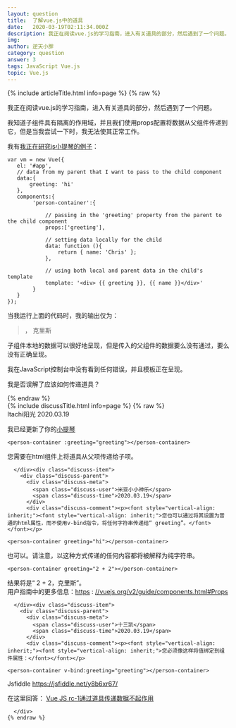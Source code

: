 ```yaml
---
layout: question
title:  了解vue.js中的道具
date:   2020-03-19T02:11:34.000Z
description: 我正在阅读vue.js的学习指南，进入有关道具的部分，然后遇到了一个问题。 我知道子组件具有隔离的作用域，并且我们使用props配置将数据从父组件传递...
img: 
author: 逆天小胖
category: question
answer: 3
tags: JavaScript Vue.js
topic: Vue.js
---
```

<div class="article-root">
  <div class="article">
    {% include articleTitle.html info=page %}
    {% raw %}
    <div class="article-content"><p><font style="vertical-align: inherit;"><font style="vertical-align: inherit;">我正在阅读vue.js的学习指南，进入有关道具的部分，然后遇到了一个问题。 </font></font></p>

<p><font style="vertical-align: inherit;"><font style="vertical-align: inherit;">我知道子组件具有隔离的作用域，并且我们使用props配置将数据从父组件传递到它，但是当我尝试一下时，我无法使其正常工作。 </font></font></p>

<p><font style="vertical-align: inherit;"><font style="vertical-align: inherit;">我有</font></font><a href="http://jsfiddle.net/cschmitz81/k8mu1vhx/"><font style="vertical-align: inherit;"><font style="vertical-align: inherit;">我正在研究js小提琴的例子</font></font></a><font style="vertical-align: inherit;"><font style="vertical-align: inherit;">：</font></font></p>

<pre><code>var vm = new Vue({<font></font>
   el: '#app',<font></font>
   // data from my parent that I want to pass to the child component<font></font>
   data:{<font></font>
       greeting: 'hi'<font></font>
   },<font></font>
   components:{<font></font>
        'person-container':{<font></font>
<font></font>
            // passing in the 'greeting' property from the parent to the child component<font></font>
            props:['greeting'],<font></font>
<font></font>
            // setting data locally for the child<font></font>
            data: function (){<font></font>
                return { name: 'Chris' };<font></font>
            },<font></font>
<font></font>
            // using both local and parent data in the child's template<font></font>
            template: '&lt;div&gt; {{ greeting }}, {{ name }}&lt;/div&gt;'<font></font>
        }<font></font>
   }<font></font>
});<font></font>
</code></pre>

<p><font style="vertical-align: inherit;"><font style="vertical-align: inherit;">当我运行上面的代码时，我的输出仅为：</font></font></p>

<blockquote>
  <p><font style="vertical-align: inherit;"><font style="vertical-align: inherit;">， 克里斯</font></font></p>
</blockquote>

<p><font style="vertical-align: inherit;"><font style="vertical-align: inherit;">子组件本地的数据可以很好地呈现，但是传入的父组件的数据要么没有通过，要么没有正确呈现。</font></font></p>

<p><font style="vertical-align: inherit;"><font style="vertical-align: inherit;">我在JavaScript控制台中没有看到任何错误，并且模板正在呈现。 </font></font></p>

<p><font style="vertical-align: inherit;"><font style="vertical-align: inherit;">我是否误解了应该如何传递道具？</font></font></p></div>
    {% endraw %}
  </div>

  <div class="discuss-wrapper">
    {% include discussTitle.html info=page %}
    {% raw %}
    <div class="discuss-item">
        <div class="discuss-parent">
          <div class="discuss-meta">
            <span class="discuss-user">Itachi阳光</span>
            <span class="discuss-time">2020.03.19</span>
          </div>
          <div class="discuss-comment"><p><font style="vertical-align: inherit;"><font style="vertical-align: inherit;">我已经更新了你的</font></font><a href="http://jsfiddle.net/krzystof/k8mu1vhx/1/" rel="noreferrer"><font style="vertical-align: inherit;"><font style="vertical-align: inherit;">小提琴</font></font></a> </p>

<pre><code>&lt;person-container :greeting="greeting"&gt;&lt;/person-container&gt;
</code></pre>

<p><font style="vertical-align: inherit;"><font style="vertical-align: inherit;">您需要在html组件上将道具从父项传递给子项。</font></font></p></div>
        </div>
        
      </div><div class="discuss-item">
        <div class="discuss-parent">
          <div class="discuss-meta">
            <span class="discuss-user">米亚小小神乐</span>
            <span class="discuss-time">2020.03.19</span>
          </div>
          <div class="discuss-comment"><p><font style="vertical-align: inherit;"><font style="vertical-align: inherit;">您也可以通过将其设置为普通的html属性，而不使用v-bind指令，将任何字符串传递给“ greeting”。</font></font></p>

<pre><code>&lt;person-container greeting="hi"&gt;&lt;/person-container&gt;
</code></pre>

<p><font style="vertical-align: inherit;"><font style="vertical-align: inherit;">也可以。</font><font style="vertical-align: inherit;">请注意，以这种方式传递的任何内容都将被解释为纯字符串。</font></font></p>

<pre><code>&lt;person-container greeting="2 + 2"&gt;&lt;/person-container&gt;
</code></pre>

<p><font style="vertical-align: inherit;"><font style="vertical-align: inherit;">结果将是“ 2 + 2，克里斯”。</font></font><br><font style="vertical-align: inherit;"><font style="vertical-align: inherit;">
用户指南中的更多信息：</font><a href="https://vuejs.org/v2/guide/components.html#Props" rel="nofollow noreferrer"><font style="vertical-align: inherit;">https</font></a><font style="vertical-align: inherit;"> : </font></font><a href="https://vuejs.org/v2/guide/components.html#Props" rel="nofollow noreferrer"><font style="vertical-align: inherit;"><font style="vertical-align: inherit;">//vuejs.org/v2/guide/components.html#Props</font></font></a></p></div>
        </div>
        
      </div><div class="discuss-item">
        <div class="discuss-parent">
          <div class="discuss-meta">
            <span class="discuss-user">十三凯</span>
            <span class="discuss-time">2020.03.19</span>
          </div>
          <div class="discuss-comment"><p><font style="vertical-align: inherit;"><font style="vertical-align: inherit;">您必须像这样将值绑定到组件属性：</font></font></p>

<pre><code>&lt;person-container v-bind:greeting="greeting"&gt;&lt;/person-container&gt;
</code></pre>

<p><font style="vertical-align: inherit;"><font style="vertical-align: inherit;">Jsfiddle
 </font></font><a href="https://jsfiddle.net/y8b6xr67/"><font style="vertical-align: inherit;"><font style="vertical-align: inherit;">https://jsfiddle.net/y8b6xr67/</font></font></a></p>

<p><font style="vertical-align: inherit;"><font style="vertical-align: inherit;">在这里回答：
 </font></font><a href="https://stackoverflow.com/questions/33248390/vue-js-rc-1-passing-data-through-props-not-working"><font style="vertical-align: inherit;"><font style="vertical-align: inherit;">Vue JS rc-1通过道具传递数据不起作用</font></font></a></p></div>
        </div>
        
      </div>
    {% endraw %}
  </div>
<div>
